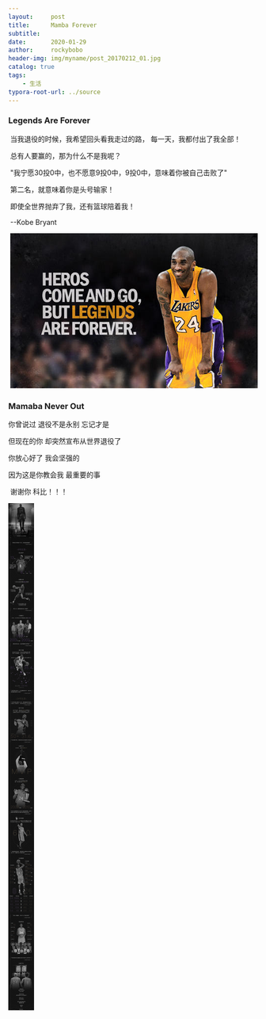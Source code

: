```yaml
---
layout:     post
title:      Mamba Forever
subtitle:   
date:       2020-01-29
author:     rockybobo
header-img: img/myname/post_20170212_01.jpg
catalog: true
tags:
    - 生活
typora-root-url: ../source
---
```


### Legends Are Forever

​       当我退役的时候，我希望回头看我走过的路， 每一天，我都付出了我全部！

​       总有人要赢的，那为什么不是我呢？

​       "我宁愿30投0中，也不愿意9投0中，9投0中，意味着你被自己击败了"

​       第二名，就意味着你是头号输家！

​       即使全世界抛弃了我，还有篮球陪着我！

​                                                                                                          --Kobe Bryant

​     ![](/../../source/images/2020-01-29-mamba-never-out/kobe.jpg)

### Mamaba Never Out

你曾说过   退役不是永别    忘记才是

但现在的你  却突然宣布从世界退役了

你放心好了   我会坚强的

因为这是你教会我   最重要的事

​    谢谢你  科比！！！

![](/../../source/images/2020-01-29-mamba-never-out/kobe.png)